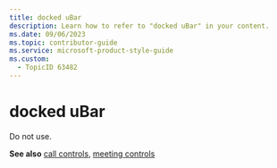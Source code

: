 ```yaml
---
title: docked uBar
description: Learn how to refer to "docked uBar" in your content.
ms.date: 09/06/2023
ms.topic: contributor-guide
ms.service: microsoft-product-style-guide
ms.custom:
  - TopicID 63482
---
```



# docked uBar

Do not use.  

**See also** [call controls](~/teams-style-guide/a-z-word-list/c/call-controls.md), [meeting controls](~/teams-style-guide/a-z-word-list/m/meeting-controls.md)  
